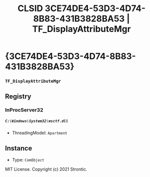 ﻿---
title: "CLSID 3CE74DE4-53D3-4D74-8B83-431B3828BA53 | TF_DisplayAttributeMgr"
excerpt: What is COM-Object CLSID 3CE74DE4-53D3-4D74-8B83-431B3828BA53?
---

# {3CE74DE4-53D3-4D74-8B83-431B3828BA53}

### `TF_DisplayAttributeMgr`

## Registry


### InProcServer32

##### `C:\Windows\System32\msctf.dll`
* ThreadingModel: `Apartment`

## Instance

* Type: `ComObject`

MIT License. Copyright (c) 2021 Strontic.


